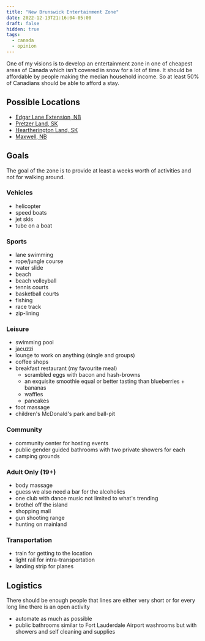 ```yaml
---
title: "New Brunswick Entertainment Zone"
date: 2022-12-13T21:16:04-05:00
draft: false
hidden: true
tags:
  - canada
  - opinion
---
```


One of my visions is to develop an entertainment zone in one of cheapest areas of Canada which isn't covered in snow for a lot of time.
It should be affordable by people making the median household income. So at least 50% of Canadians should be able to afford a stay.

## Possible Locations

- [Edgar Lane Extension, NB](https://www.point2homes.com/CA/Vacant-Land-For-Sale/NB/St-George/Edgar-Lane-Extension/108364651.html)
- [Pretzer Land, SK](https://www.point2homes.com/CA/Vacant-Land-For-Sale/SK/RM-of-Hudson-Bay-No-394/Pretzer-Land/131043415.html)
- [Heartherington Land, SK](https://www.point2homes.com/CA/Vacant-Land-For-Sale/SK/RM-of-Tramping-Lake-No-380/Heatherington-Land/121896667.html)
- [Maxwell, NB](https://www.realtor.ca/real-estate/24097209/408-540-route-maxwell)

## Goals

The goal of the zone is to provide at least a weeks worth of activities and not for walking around.

### Vehicles

- helicopter
- speed boats
- jet skis
- tube on a boat

### Sports

- lane swimming
- rope/jungle course
- water slide
- beach
- beach volleyball
- tennis courts
- basketball courts
- fishing
- race track
- zip-lining

### Leisure

- swimming pool
- jacuzzi
- lounge to work on anything (single and groups)
- coffee shops
- breakfast restaurant (my favourite meal)
  - scrambled eggs with bacon and hash-browns
  - an exquisite smoothie equal or better tasting than blueberries + bananas
  - waffles
  - pancakes
- foot massage
- children's McDonald's park and ball-pit

### Community

- community center for hosting events
- public gender guided bathrooms with two private showers for each
- camping grounds

### Adult Only (19+)

- body massage
- guess we also need a bar for the alcoholics
- one club with dance music not limited to what's trending
- brothel off the island
- shopping mall
- gun shooting range
- hunting on mainland

### Transportation

- train for getting to the location
- light rail for intra-transportation
- landing strip for planes

## Logistics

There should be enough people that lines are either very short or for every long line there is an open activity

- automate as much as possible
- public bathrooms similar to Fort Lauderdale Airport washrooms but with showers and self cleaning and supplies
